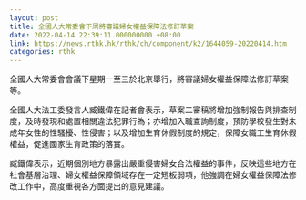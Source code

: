 ```yaml
---
layout: post
title: 全國人大常委會下周將審議婦女權益保障法修訂草案
date: 2022-04-14 22:39:11.000000000 +08:00
link: https://news.rthk.hk/rthk/ch/component/k2/1644059-20220414.htm
categories: rthk
---
```


全國人大常委會會議下星期一至三於北京舉行，將審議婦女權益保障法修訂草案等。

全國人大法工委發言人臧鐵偉在記者會表示，草案二審稿將增加強制報告與排查制度，及時發現和處置相關違法犯罪行為；亦增加入職查詢制度，預防學校發生對未成年女性的性騷擾、性侵害；以及增加生育休假制度的規定，保障女職工生育休假權益，促進國家生育政策的落實。

臧鐵偉表示，近期個別地方暴露出嚴重侵害婦女合法權益的事件，反映這些地方在社會基層治理、婦女權益保障領域存在一定短板弱項，他強調在婦女權益保障法修改工作中，高度重視各方面提出的意見建議。

